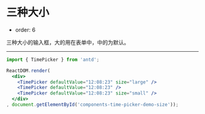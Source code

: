 # 三种大小

-	order: 6

三种大小的输入框，大的用在表单中，中的为默认。

---

````jsx
import { TimePicker } from 'antd';

ReactDOM.render(
  <div>
    <TimePicker defaultValue="12:08:23" size="large" />
    <TimePicker defaultValue="12:08:23" />
    <TimePicker defaultValue="12:08:23" size="small" />
  </div>
, document.getElementById('components-time-picker-demo-size'));
````
